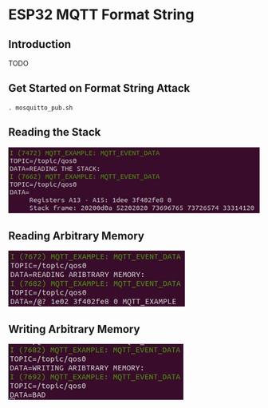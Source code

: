 # ESP32 MQTT Format String

## Introduction

TODO

## Get Started on Format String Attack

```
. mosquitto_pub.sh
```

## Reading the Stack

![Reading the stack](images/mqtt_reading_stack.JPG)

## Reading Arbitrary Memory

![Reading arbitrary memory](images/mqtt_reading_arbitrary_memory.JPG)

## Writing Arbitrary Memory

![Writing arbitrary memory](images/mqtt_writing_arbitrary_memory.JPG)
